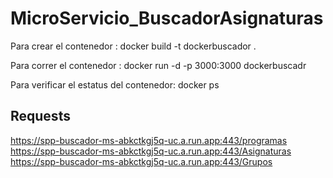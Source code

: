 ﻿# MicroServicio_BuscadorAsignaturas
 
 Para crear el contenedor :
 docker build -t dockerbuscador .
 
 Para correr el contenedor :
 docker run -d -p  3000:3000 dockerbuscadr
 
 Para verificar el estatus del contenedor:
 docker ps
 
## Requests

https://spp-buscador-ms-abkctkgj5q-uc.a.run.app:443/programas
https://spp-buscador-ms-abkctkgj5q-uc.a.run.app:443/Asignaturas
https://spp-buscador-ms-abkctkgj5q-uc.a.run.app:443/Grupos
